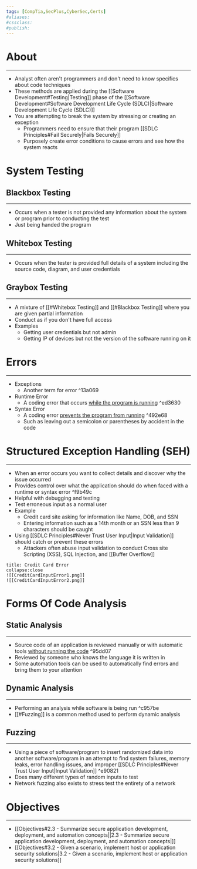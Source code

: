 ```yaml
---
tags: [CompTia,SecPlus,CyberSec,Certs]
#aliases:
#cssclass:
#publish:
---
```


# About
---
- Analyst often aren't programmers and don't need to know specifics about code techniques
- These methods are applied during the [[Software Development#Testing|Testing]] phase of the [[Software Development#Software Development Life Cycle (SDLC)|Software Development Life Cycle (SDLC)]]
- You are attempting to break the system by stressing or creating an exception
	- Programmers need to ensure that their program [[SDLC Principles#Fail Securely|Fails Securely]]
	- Purposely create error conditions to cause errors and see how the system reacts

# System Testing

## Blackbox Testing
---
- Occurs when a tester is not provided any information about the system or program prior to conducting the test
- Just being handed the program

## Whitebox Testing
---
- Occurs when the tester is provided full details of a system including the source code, diagram, and user credentials

## Graybox Testing
---
- A mixture of [[#Whitebox Testing]] and [[#Blackbox Testing]] where you are given partial information
- Conduct as if you don't have full access
- Examples
	- Getting user credentials but not admin
	- Getting IP of devices but not the version of the software running on it

# Errors
---
- Exceptions
	- Another term for error ^13a069
- Runtime Error
	- A coding error that occurs <u>while the program is running</u> ^ed3630
- Syntax Error
	- A coding error <u>prevents the program from running</u> ^492e68
	- Such as leaving out a semicolon or parentheses by accident in the code

# Structured Exception Handling (SEH)
---
- When an error occurs you want to collect details and discover why the issue occurred
- Provides control over what the application should do when faced with a runtime or syntax error ^f9b49c
- Helpful with debugging and testing
- Test erroneous input as a normal user
- Example
	- Credit card site asking for information like Name, DOB, and SSN
	- Entering information such as a 14th month or an SSN less than 9 characters should be caught
- Using [[SDLC Principles#Never Trust User Input|Input Validation]] should catch or prevent these errors
	- Attackers often abuse input validation to conduct Cross site Scripting (XSS), SQL Injection, and [[Buffer Overflow]]

```ad-info
title: Credit Card Error
collapse:close
![[CreditCardInputError1.png]]
![[CreditCardInputError2.png]]
```

# Forms Of Code Analysis

## Static Analysis
---
- Source code of an application is reviewed manually or with automatic tools <u>without running the code</u> ^95dd07
- Reviewed by someone who knows the language it is written in
- Some automation tools can be used to automatically find errors and bring them to your attention

## Dynamic Analysis
---
- Performing an analysis while software is being run ^c957be
- [[#Fuzzing]] is a common method used to perform dynamic analysis

## Fuzzing
---
- Using a piece of software/program to insert randomized data into another software/program in an attempt to find system failures, memory leaks, error handling issues, and improper [[SDLC Principles#Never Trust User Input|Input Validation]] ^e90821
- Does many different types of random inputs to test
- Network fuzzing also exists to stress test the entirety of a network

# Objectives
---
- [[Objectives#2.3 - Summarize secure application development, deployment, and automation concepts||2.3 - Summarize secure application development, deployment, and automation concepts|]]
- [[Objectives#3.2 - Given a scenario, implement host or application security solutions|3.2 - Given a scenario, implement host or application security solutions]]